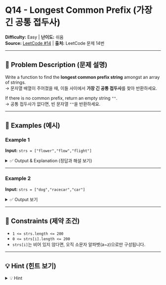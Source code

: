 # Q14 - Longest Common Prefix (가장 긴 공통 접두사)

**Difficulty:** Easy | **난이도:** 쉬움  
**Source:** [LeetCode #14](https://leetcode.com/problems/longest-common-prefix/) | **출처:** LeetCode 문제 14번

---

## 📘 Problem Description (문제 설명)

Write a function to find the **longest common prefix string** amongst an array of strings.  
→ 문자열 배열이 주어졌을 때, 이들 사이에서 **가장 긴 공통 접두사**를 찾아 반환하세요.

If there is no common prefix, return an empty string `""`.  
→ 공통 접두사가 없다면, 빈 문자열 `""`을 반환하세요.

---

## 🧪 Examples (예시)

### Example 1

**Input:** `strs = ["flower","flow","flight"]`

<details>
<summary>✅ Output & Explanation (정답과 해설 보기)</summary>

**Output:** `"fl"`  
**Explanation:** 모든 문자열에서 `"fl"`로 시작하므로 공통 접두사는 `"fl"`입니다.

</details>

---

### Example 2

**Input:** `strs = ["dog","racecar","car"]`

<details>
<summary>✅ Output 보기</summary>

**Output:** `""`  
**Explanation:** 세 문자열 간 공통 접두사가 없습니다.

</details>

---

## 📌 Constraints (제약 조건)

- `1 <= strs.length <= 200`  
- `0 <= strs[i].length <= 200`  
- `strs[i]`는 비어 있지 않다면, 오직 소문자 알파벳(a~z)으로만 구성됩니다.

---

## 💡 Hint (힌트 보기)

<details>
<summary>💡 Hint</summary>

- 공통 접두사를 찾는 가장 간단한 방법은 첫 번째 문자열을 기준으로 **다른 모든 문자열과 비교**하는 것입니다.
- 접두사가 더 이상 매칭되지 않으면 바로 잘라냅니다.
- Python의 `zip()` 함수로 문자의 열(column) 단위 비교도 가능합니다.

</details>